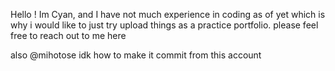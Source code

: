 Hello ! Im Cyan, and I have not much experience in coding as of yet which is why i would like to just try upload things as a practice portfolio.
please feel free to reach out to me here

also @mihotose idk how to make it commit from this account
<!---
54247363/54247363 is a ✨ special ✨ repository because its `README.md` (this file) appears on your GitHub profile.
You can click the Preview link to take a look at your changes.
--->
